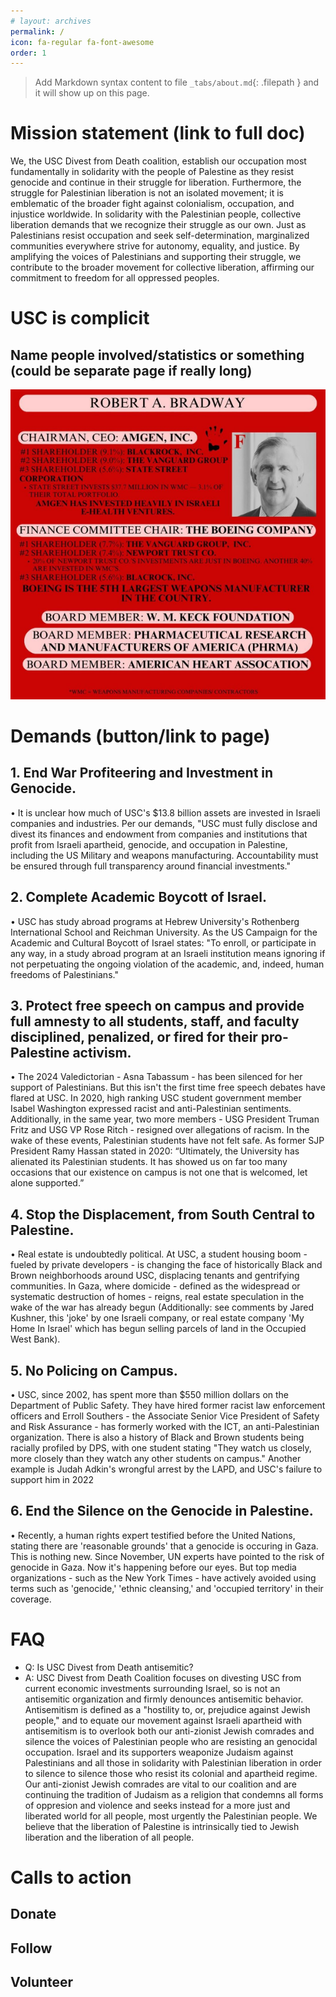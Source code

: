 ```yaml
---
# layout: archives
permalink: /
icon: fa-regular fa-font-awesome
order: 1
---
```

> Add Markdown syntax content to file `_tabs/about.md`{: .filepath } and it will show up on this page.

# Mission statement (link to full doc)
We, the USC Divest from Death coalition, establish our occupation most fundamentally in solidarity with the people of Palestine as they resist genocide and continue in their struggle for liberation. Furthermore, the struggle for Palestinian liberation is not an isolated movement; it is emblematic of the broader fight against colonialism, occupation, and injustice worldwide. In solidarity with the Palestinian people, collective liberation demands that we recognize their struggle as our own. Just as Palestinians resist occupation and seek self-determination, marginalized communities everywhere strive for autonomy, equality, and justice. By amplifying the voices of Palestinians and supporting their struggle, we contribute to the broader movement for collective liberation, affirming our commitment to freedom for all oppressed peoples.

# USC is complicit
## Name people involved/statistics or something (could be separate page if really long)
![test](/assets/img/complicit.png)
# Demands (button/link to page)
## 1. End War Profiteering and Investment in Genocide.
• It is unclear how much of USC's $13.8 billion assets are invested in Israeli companies and industries. Per our demands, "USC must fully disclose and divest its finances and endowment from companies and institutions that profit from Israeli apartheid, genocide, and occupation in Palestine, including the US Military and weapons manufacturing. Accountability must be ensured through full transparency around financial investments."

## 2. Complete Academic Boycott of Israel.
• USC has study abroad programs at Hebrew University's Rothenberg International School and Reichman University. As the US Campaign for the Academic and Cultural Boycott of Israel states: "To enroll, or participate in any way, in a study abroad program at an Israeli institution means ignoring if not perpetuating the ongoing violation of the academic, and, indeed, human freedoms of Palestinians."

## 3. Protect free speech on campus and provide full amnesty to all students, staff, and faculty disciplined, penalized, or fired for their pro-Palestine activism.
• The 2024 Valedictorian - Asna Tabassum - has been silenced for her support of Palestinians. But this isn't the first time free speech debates have flared at USC. In 2020, high ranking USC student government member Isabel Washington expressed racist and anti-Palestinian sentiments. Additionally, in the same year, two more members - USG President Truman Fritz and USG VP Rose Ritch - resigned over allegations of racism. In the wake of these events, Palestinian students have not felt safe. As former SJP President Ramy Hassan stated in 2020: “Ultimately, the University has alienated its Palestinian students. It has showed us on far too many occasions that our existence on campus is not one that is welcomed, let alone supported.”
## 4. Stop the Displacement, from South Central to Palestine.
• Real estate is undoubtedly political. At USC, a student housing boom - fueled by private developers - is changing the face of historically Black and Brown neighborhoods around USC, displacing tenants and gentrifying communities. In Gaza, where domicide - defined as the widespread or systematic destruction of homes - reigns, real estate speculation in the wake of the war has already begun (Additionally: see comments by Jared Kushner, this 'joke' by one Israeli company, or real estate company 'My Home In Israel' which has begun selling parcels of land in the Occupied West Bank).

## 5. No Policing on Campus.
• USC, since 2002, has spent more than $550 million dollars on the Department of Public Safety. They have hired former racist law enforcement officers and Erroll Southers - the Associate Senior Vice President of Safety and Risk Assurance - has formerly worked with the ICT, an anti-Palestinian organization. There is also a history of Black and Brown students being racially profiled by DPS, with one student stating "They watch us closely, more closely than they watch any other students on campus." Another example is Judah Adkin's wrongful arrest by the LAPD, and USC's failure to support him in 2022

## 6. End the Silence on the Genocide in Palestine.
• Recently, a human rights expert testified before the United Nations, stating there are 'reasonable grounds' that a genocide is occuring in Gaza. This is nothing new. Since November, UN experts have pointed to the risk of genocide in Gaza. Now it's happening before our eyes. But top media organizations - such as the New York Times - have actively avoided using terms such as 'genocide,' 'ethnic cleansing,' and 'occupied territory' in their coverage.

# FAQ
* Q: Is USC Divest from Death antisemitic?
* A: USC Divest from Death Coalition focuses on divesting USC from current economic investments surrounding Israel, so is not an antisemitic organization and firmly denounces antisemitic behavior. Antisemitism is defined as a "hostility to, or, prejudice against Jewish people," and to equate our movement against Israeli apartheid with antisemitism is to overlook both our anti-zionist Jewish comrades and silence the voices of Palestinian people who are resisting an genocidal occupation. Israel and its supporters weaponize Judaism against Palestinians and all those in solidarity with Palestinian liberation in order to silence to silence those who resist its colonial and apartheid regime. Our anti-zionist Jewish comrades are vital to our coalition and are continuing the tradition of Judaism as a religion that condemns all forms of oppresion and violence and seeks instead for a more just and liberated world for all people, most urgently the Palestinian people. We believe that the liberation of Palestine is intrinsically tied to Jewish liberation and the liberation of all people.
# Calls to action
## Donate
## Follow 
## Volunteer